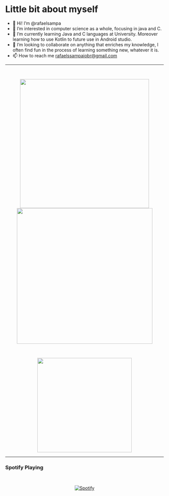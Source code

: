 
<!---


</div> -->





# Little bit about myself
- 👋 Hi! I’m @rafaelsampa
- 👀 I’m interested in computer science as a whole, focusing in java and C. 
- 🌱 I’m currently learning Java and C languages at University. Moreover learning how to use Kotlin to future use in Android studio.
- 💞️ I’m looking to collaborate on anything that enriches my knowledge, I often find fun in the process of learning something new, whatever it is.
- 📫 How to reach me rafaelssampaiobr@gmail.com


________________________________

&nbsp;<div align="center">
  <img width="410" src="https://github-readme-stats.vercel.app/api?username=rafaelsampa&theme=vue-dark&show_icons=true&hide_border=true&count_private=false" />
  <img width="431" src="https://github-readme-streak-stats.herokuapp.com/?user=rafaelsampa&theme=vue-dark&hide_border=true" />
</div>

&nbsp;<div align="center">
  <img height=300 align="center" src="https://github-readme-stats.vercel.app/api/top-langs/?username=rafaelsampa&theme=vue-dark&show_icons=true&hide_border=true&layout=donut" />
</div>

_________________________________
### Spotify Playing
&nbsp;<div align="center">
  [![Spotify](https://agora-vai-git-main-rafaels-projects-3e08fbcb.vercel.app/api/spotify)](https://open.spotify.com/user/rafael.silva25)
</div>


